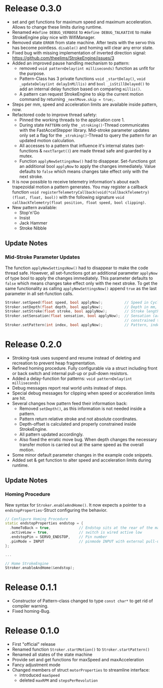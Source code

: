 # Release 0.3.0
- set and get functions for maximum speed and maximum acceleration. Allows to change these limits during runtime.
- Renamed `#define DEBUG_VERBOSE` to `#define DEBUG_TALKATIVE` to make StrokeEngine play nice with WifiManager.
- Removed state `ERROR` from state machine. After tests with the servo this has become pointless. `disable()` and homing will clear any error state. 
- Fixed bug with missing implementation of inverted direction signal: https://github.com/theelims/StrokeEngine/issues/3
- Added an improved pause handling mechanism to pattern:
  - removed `void patternDelay(int milliseconds)` function as unfit for the purpose.
  - Pattern-Class has 3 private functions `void _startDelay()`, `void _updateDelay(int delayInMillis)` and `bool _isStillDelayed()` to add an internal delay function based on comparing `millis()`.
  - A pattern can request StrokeEngine to skip the current motion command by returning `_nextMove.skip = true;`. 
- Steps per mm, speed and acceleration limits are available inside pattern, now. 
- Refactored code to improve thread safety: 
  - Pinned the working threads to the application core 1.
  - During state `PATTERN` only the `_stroking()`-Thread communicates with the FastAccelStepper library. Mid-stroke parameter updates only set a flag for the `_stroking()`-Thread to query the pattern for an updated motion calculation.
  - All accesses to a pattern that influence it's internal states (set-functions & `nextTarget()`) are made thread safe and guarded by a mutex.
  - Function `applyNewSettingsNow()` had to disappear. Set-functions got an additional bool `applyNow` to apply the changes immediately. Value defaults to `false` which means changes take effect only with the next stroke.
- It is now possible to receive telemetry information's about each trapezoidal motion a pattern generates. You may register a callback function `void registerTelemetryCallback(void(*callbackTelemetry)(float, float, bool))` with the following signature `void callbackTelemetry(float position, float speed, bool clipping)`. 
- New pattern available:
  - Stop'n'Go
  - Insist
  - Jack Hammer
  - Stroke Nibble

## Update Notes
### Mid-Stroke Parameter Updates
The function `applyNewSettingsNow()` had to disappear to make the code thread safe. However, all set-functions got an additional parameter `applyNow` of type bool to apply the changes immediately. This parameter defaults to `false` which means changes take effect only with the next stroke. To get the same functionality as calling `applyNewSettingsNow()` append `true` as the last parameter in all set-function calls.
```cpp
Stroker.setSpeed(float speed, bool applyNow);          // Speed in Cycles (in & out) per minute, constrained from 0.5 to 6000
Stroker.setDepth(float depth, bool applyNow);          // Depth in mm, constrained to [0, _travel]
Stroker.setStroke(float stroke, bool applyNow);        // Stroke length in mm, constrained to [0, _travel]
Stroker.setSensation(float sensation, bool applyNow);  // Sensation (arbitrary value a pattern may use to alter its behavior), 
                                                       // constrained to [-100, 100] with 0 being neutral.
Stroker.setPattern(int index, bool applyNow);          // Pattern, index must be < Stroker.getNumberOfPattern()
```

# Release 0.2.0
- Stroking-task uses suspend and resume instead of deleting and recreation to prevent heap fragmentation.
- Refined homing procedure. Fully configurable via a struct including front or back  switch and internal pull-up or pull-down resistors. 
- Added a delay-function for patterns: `void patternDelay(int milliseconds)`
- Debug messages report real world units instead of steps.
- Special debug messages for clipping when speed or acceleration limits are hit.
- Several changes how pattern feed their information back:
  - Removed `setDepth()`, as this information is not needed inside a pattern.
  - Pattern return relative stroke and not absolute coordinates.
  - Depth-offset is calculated and properly constrained inside StrokeEngine.
  - All pattern updated accordingly. 
  - Also fixed the erratic move bug. When depth changes the necessary transfer motion is carried out at the same speed as the overall motion.
- Some minor default parameter changes in the example code snippets.
- Added set & get function to alter speed and acceleration limits during runtime.

## Update Notes
### Homing Procedure
New syntax for `Stroker.enableAndHome()`. It now expects a pointer to a `endstopProperties`-Struct configuring the  behavior.
```cpp
// Configure Homing Procedure
static endstopProperties endstop = {
  .homeToBack = true,             // Endstop sits at the rear of the machine
  .activeLow = true,              // switch is wired active low
  .endstopPin = SERVO_ENDSTOP,    // Pin number
  .pinMode = INPUT                // pinmode INPUT with external pull-up resistor
};

...

// Home StrokeEngine
Stroker.enableAndHome(&endstop);
```

# Release 0.1.1
- Constructor of Pattern-class changed to type `const char*` to get rid of compiler warning.
- Fixed homing-Bug.

# Release 0.1.0
- First "official" release
- Renamed function `Stroker.startMotion()` to `Stroker.startPattern()`
- Renamed all states of the state machine
- Provide set and get functions for maxSpeed and maxAcceleration
- Fancy adjustment mode
- Changed members of struct `motorProperties` to streamline interface:
  - introduced `maxSpeed`
  - deleted `maxRPM` and `stepsPerRevolution`

